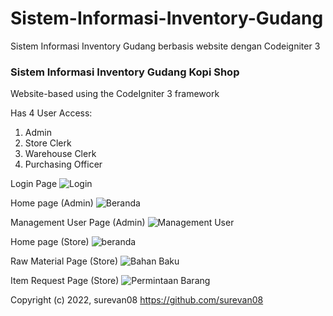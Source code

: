 # Sistem-Informasi-Inventory-Gudang
Sistem Informasi Inventory Gudang berbasis website dengan Codeigniter 3

### **Sistem Informasi Inventory Gudang Kopi Shop**
Website-based using the CodeIgniter 3 framework

Has 4 User Access:
1. Admin
2. Store Clerk
3. Warehouse Clerk
4. Purchasing Officer

Login Page
![Login](https://user-images.githubusercontent.com/45915194/154632909-1e05c2c1-8b06-41ec-8216-60d88817d7b7.PNG)


Home page (Admin)
![Beranda](https://user-images.githubusercontent.com/45915194/158008535-8b74a5a2-0ec3-4f2f-8308-35cdb1657aa7.PNG)


Management User Page (Admin)
![Management User](https://user-images.githubusercontent.com/45915194/158008539-709ca699-d8cd-408b-9b71-f7248718a183.PNG)


Home page (Store)
![beranda](https://user-images.githubusercontent.com/45915194/158019974-aa1d0b2a-8298-4a93-80bb-8921e3bce62d.PNG)


Raw Material Page (Store)
![Bahan Baku](https://user-images.githubusercontent.com/45915194/158019973-b639cee9-adb5-474f-a049-a8966c601126.PNG)


Item Request Page (Store)
![Permintaan Barang](https://user-images.githubusercontent.com/45915194/158019975-fbaa7faa-1bc2-45a8-abda-ca9b98d7e3ba.PNG)

 

Copyright (c) 2022, surevan08 https://github.com/surevan08
